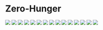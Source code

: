 # Zero-Hunger
<img src="./ui_design/Screenshot (12).png">
<img src="./ui_design/Screenshot (13).png">
<img src="./ui_design/Screenshot (14).png">
<img src="./ui_design/Screenshot (15).png">
<img src="./ui_design/Screenshot (16).png">
<img src="./ui_design/Screenshot (17).png">
<img src="./ui_design/Screenshot (18).png">
<img src="./ui_design/Screenshot (19).png">
<img src="./ui_design/Screenshot (20).png">
<img src="./ui_design/Screenshot (21).png">
<img src="./ui_design/Screenshot (22).png">
<img src="./ui_design/Screenshot (23).png">
<img src="./ui_design/Screenshot (24).png">
<img src="./ui_design/Screenshot (25).png">
<img src="./ui_design/Screenshot (26).png">
